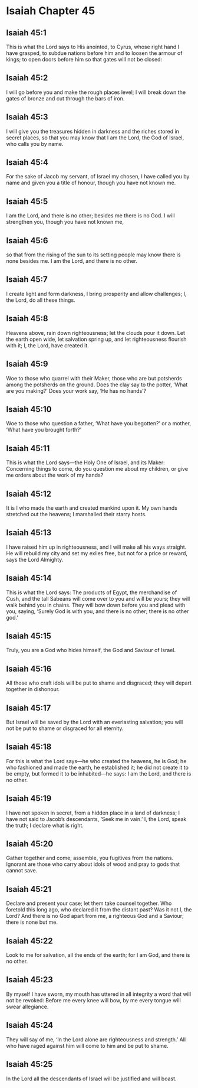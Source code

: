 # Isaiah Chapter 45

## Isaiah 45:1

This is what the Lord says to His anointed, to Cyrus, whose right hand I have grasped, to subdue nations before him and to loosen the armour of kings; to open doors before him so that gates will not be closed:

## Isaiah 45:2

I will go before you and make the rough places level; I will break down the gates of bronze and cut through the bars of iron.

## Isaiah 45:3

I will give you the treasures hidden in darkness and the riches stored in secret places, so that you may know that I am the Lord, the God of Israel, who calls you by name.

## Isaiah 45:4

For the sake of Jacob my servant, of Israel my chosen, I have called you by name and given you a title of honour, though you have not known me.

## Isaiah 45:5

I am the Lord, and there is no other; besides me there is no God. I will strengthen you, though you have not known me,

## Isaiah 45:6

so that from the rising of the sun to its setting people may know there is none besides me. I am the Lord, and there is no other.

## Isaiah 45:7

I create light and form darkness, I bring prosperity and allow challenges; I, the Lord, do all these things.

## Isaiah 45:8

Heavens above, rain down righteousness; let the clouds pour it down. Let the earth open wide, let salvation spring up, and let righteousness flourish with it; I, the Lord, have created it.

## Isaiah 45:9

Woe to those who quarrel with their Maker, those who are but potsherds among the potsherds on the ground. Does the clay say to the potter, ‘What are you making?’ Does your work say, ‘He has no hands’?

## Isaiah 45:10

Woe to those who question a father, ‘What have you begotten?’ or a mother, ‘What have you brought forth?’

## Isaiah 45:11

This is what the Lord says—the Holy One of Israel, and its Maker: Concerning things to come, do you question me about my children, or give me orders about the work of my hands?

## Isaiah 45:12

It is I who made the earth and created mankind upon it. My own hands stretched out the heavens; I marshalled their starry hosts.

## Isaiah 45:13

I have raised him up in righteousness, and I will make all his ways straight. He will rebuild my city and set my exiles free, but not for a price or reward, says the Lord Almighty.

## Isaiah 45:14

This is what the Lord says: The products of Egypt, the merchandise of Cush, and the tall Sabeans will come over to you and will be yours; they will walk behind you in chains. They will bow down before you and plead with you, saying, ‘Surely God is with you, and there is no other; there is no other god.’

## Isaiah 45:15

Truly, you are a God who hides himself, the God and Saviour of Israel.

## Isaiah 45:16

All those who craft idols will be put to shame and disgraced; they will depart together in dishonour.

## Isaiah 45:17

But Israel will be saved by the Lord with an everlasting salvation; you will not be put to shame or disgraced for all eternity.

## Isaiah 45:18

For this is what the Lord says—he who created the heavens, he is God; he who fashioned and made the earth, he established it; he did not create it to be empty, but formed it to be inhabited—he says: I am the Lord, and there is no other.

## Isaiah 45:19

I have not spoken in secret, from a hidden place in a land of darkness; I have not said to Jacob’s descendants, ‘Seek me in vain.’ I, the Lord, speak the truth; I declare what is right.

## Isaiah 45:20

Gather together and come; assemble, you fugitives from the nations. Ignorant are those who carry about idols of wood and pray to gods that cannot save.

## Isaiah 45:21

Declare and present your case; let them take counsel together. Who foretold this long ago, who declared it from the distant past? Was it not I, the Lord? And there is no God apart from me, a righteous God and a Saviour; there is none but me.

## Isaiah 45:22

Look to me for salvation, all the ends of the earth; for I am God, and there is no other.

## Isaiah 45:23

By myself I have sworn, my mouth has uttered in all integrity a word that will not be revoked: Before me every knee will bow, by me every tongue will swear allegiance.

## Isaiah 45:24

They will say of me, ‘In the Lord alone are righteousness and strength.’ All who have raged against him will come to him and be put to shame.

## Isaiah 45:25

In the Lord all the descendants of Israel will be justified and will boast.
